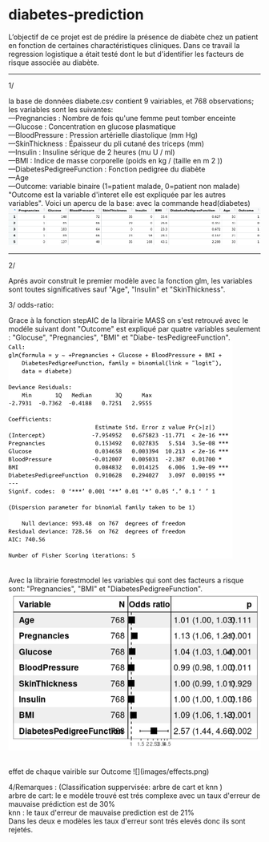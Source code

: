 # diabetes-prediction
L’objectif de ce projet est de prédire la présence de diabète chez un patient en fonction de certaines charactéristiques cliniques. 
Dans ce travail la regression logistique a était testé dont le but d'identifier les facteurs de risque associée au diabète.
***
1/ 

la base de données diabete.csv contient 9 vairiables, et 768 observations; <br/>
les variables sont les suivantes:<br/>
—Pregnancies : Nombre de fois qu'une femme peut tomber enceinte<br/>
—Glucose : Concentration en glucose plasmatique <br/>
—BloodPressure : Pression artérielle diastolique (mm Hg)<br/>
—SkinThickness : Épaisseur du pli cutané des triceps (mm)<br/>
—Insulin : Insuline sérique de 2 heures (mu U / ml)<br/>
—BMI : Indice de masse corporelle (poids en kg / (taille en m 2 )) <br/>
—DiabetesPedigreeFunction : Fonction pedigree du diabète <br/>
—Age<br/>
—Outcome: variable binaire (1=patient malade, 0=patient non malade)<br/>
"Outcome est la variable d'interet elle est expliquée par les autres variables".
Voici un apercu de la base: avec la commande head(diabetes)<br/>
![](images/table.png)
***
2/

Aprés avoir construit le premier modèle avec la fonction glm, les
variables sont toutes  significatives sauf "Age", "Insulin" et "SkinThickness". <br/>

3/
odds-ratio:<br/>

 Grace à la fonction stepAIC de la librairie MASS on s'est retrouvé avec le modéle suivant dont 
"Outcome" est expliqué par quatre variables seulement : "Glocuse", "Pregnancies", "BMI" et "Diabe-
tesPedigreeFunction".<br/>
![](images/glm.png)

<br/> Avec la librairie forestmodel les variables qui sont des facteurs a risque sont:
"Pregnancies", "BMI" et "DiabetesPedigreeFunction".<br/>
![](images/score.png)

<br/>
effet de chaque vairible sur Outcome
![](images/effects.png)

4/Remarques : (Classification suppervisée: arbre de cart et knn )<br/>
arbre de cart: le e modèle trouvé est trés complexe avec un taux d'erreur de mauvaise prédiction est de 30%<br/>
knn : le taux d'erreur de mauvaise prediction est de 21% <br/>
Dans les deux e modèles les taux d'erreur sont trés elevés donc ils sont rejetés.

